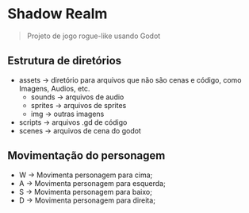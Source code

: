# Shadow Realm
> Projeto de jogo rogue-like usando Godot

## Estrutura de diretórios
* assets -> diretório para arquivos que não são cenas e código, como Imagens, Audios, etc.
	* sounds -> arquivos de audio
	* sprites -> arquivos de sprites
	* img -> outras imagens
* scripts -> arquivos .gd de código
* scenes -> arquivos de cena do godot

## Movimentação do personagem
* W -> Movimenta personagem para cima;
* A -> Movimenta personagem para esquerda;
* S -> Movimenta personagem para baixo;
* D -> Movimenta personagem para direita;
